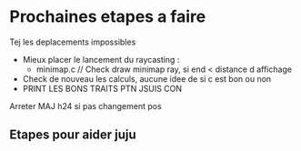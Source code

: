 # Prochaines etapes a faire

Tej les deplacements impossibles

- Mieux placer le lancement du raycasting :
	- minimap.c // Check draw minimap ray, si end < distance d affichage
- Check de nouveau les calculs, aucune idee de si c est bon ou non
- PRINT LES BONS TRAITS PTN JSUIS CON

Arreter MAJ h24 si pas changement pos

## Etapes pour aider juju